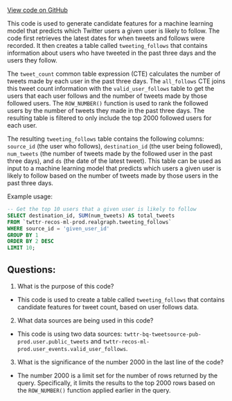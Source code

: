 [View code on GitHub](https://github.com/misbahsy/the-algorithm/src/scala/com/twitter/interaction_graph/bqe/scoring/follow_graph_features.sql)

This code is used to generate candidate features for a machine learning model that predicts which Twitter users a given user is likely to follow. The code first retrieves the latest dates for when tweets and follows were recorded. It then creates a table called `tweeting_follows` that contains information about users who have tweeted in the past three days and the users they follow. 

The `tweet_count` common table expression (CTE) calculates the number of tweets made by each user in the past three days. The `all_follows` CTE joins this tweet count information with the `valid_user_follows` table to get the users that each user follows and the number of tweets made by those followed users. The `ROW_NUMBER()` function is used to rank the followed users by the number of tweets they made in the past three days. The resulting table is filtered to only include the top 2000 followed users for each user. 

The resulting `tweeting_follows` table contains the following columns: `source_id` (the user who follows), `destination_id` (the user being followed), `num_tweets` (the number of tweets made by the followed user in the past three days), and `ds` (the date of the latest tweet). This table can be used as input to a machine learning model that predicts which users a given user is likely to follow based on the number of tweets made by those users in the past three days. 

Example usage:

```sql
-- Get the top 10 users that a given user is likely to follow
SELECT destination_id, SUM(num_tweets) AS total_tweets
FROM `twttr-recos-ml-prod.realgraph.tweeting_follows`
WHERE source_id = 'given_user_id'
GROUP BY 1
ORDER BY 2 DESC
LIMIT 10;
```
## Questions: 
 1. What is the purpose of this code?
- This code is used to create a table called `tweeting_follows` that contains candidate features for tweet count, based on user follows data.

2. What data sources are being used in this code?
- This code is using two data sources: `twttr-bq-tweetsource-pub-prod.user.public_tweets` and `twttr-recos-ml-prod.user_events.valid_user_follows`.

3. What is the significance of the number 2000 in the last line of the code?
- The number 2000 is a limit set for the number of rows returned by the query. Specifically, it limits the results to the top 2000 rows based on the `ROW_NUMBER()` function applied earlier in the query.